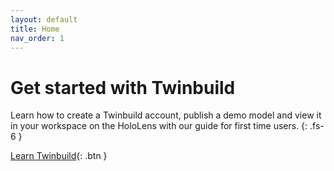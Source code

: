 ```yaml
---
layout: default
title: Home
nav_order: 1
---
```

# Get started with Twinbuild
Learn how to create a Twinbuild account, publish a demo model and view it in your workspace on the HoloLens with our guide for first time users. {: .fs-6 }

[Learn Twinbuild](http://docs.twinbuild.com){: .btn }
